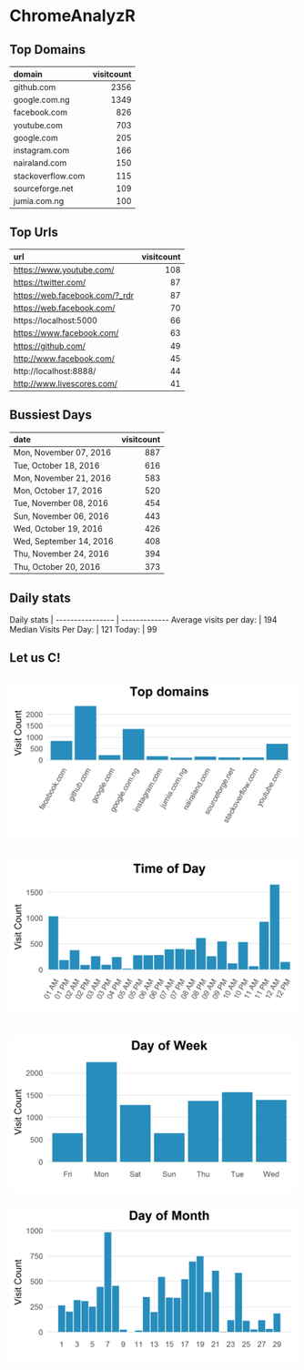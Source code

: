 # ChromeAnalyzR

## Top Domains

|domain            | visitcount|
|:-----------------|----------:|
|github.com        |       2356|
|google.com.ng     |       1349|
|facebook.com      |        826|
|youtube.com       |        703|
|google.com        |        205|
|instagram.com     |        166|
|nairaland.com     |        150|
|stackoverflow.com |        115|
|sourceforge.net   |        109|
|jumia.com.ng      |        100|

## Top Urls 

|url                                                           | visitcount|
|:-------------------------------------------------------------|----------:|
|https://www.youtube.com/                                      |        108|
|https://twitter.com/                                          |         87|
|https://web.facebook.com/?_rdr                                |         87|
|https://web.facebook.com/                                     |         70|
|https://localhost:5000                                        |         66|
|https://www.facebook.com/                                     |         63|
|https://github.com/                                           |         49|
|http://www.facebook.com/                                      |         45|
|http://localhost:8888/                                        |         44|
|http://www.livescores.com/                                    |         41|

## Bussiest Days

|date                    | visitcount|
|:-----------------------|----------:|
|Mon, November 07, 2016  |        887|
|Tue, October 18, 2016   |        616|
|Mon, November 21, 2016  |        583|
|Mon, October 17, 2016   |        520|
|Tue, November 08, 2016  |        454|
|Sun, November 06, 2016  |        443|
|Wed, October 19, 2016   |        426|
|Wed, September 14, 2016 |        408|
|Thu, November 24, 2016  |        394|
|Thu, October 20, 2016   |        373|



## Daily stats

Daily stats             | 
----------------        | -------------
Average visits per day: | 194
Median Visits Per Day:  | 121
Today:                  | 99

## Let us C!

![top domains](./resources/topdomains.png)
---
![time of day](./resources/TimeofDay.png)
---
![day of week](./resources/DayofWeek.png)
---
![day of month](./resources/DayofMonth.png)